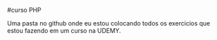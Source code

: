 #curso PHP

Uma pasta no github onde eu estou colocando todos os exercicios que estou fazendo em um curso na UDEMY.

